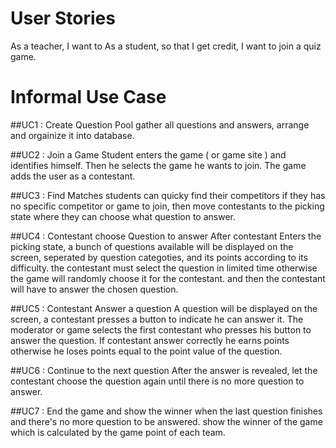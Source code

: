 User Stories
============
As a teacher, I want to
As a student, so that I get credit, I want to join a quiz game.

Informal Use Case
===================

##UC1 : Create Question Pool
gather all questions and answers, arrange and orgainize it into database.

##UC2 : Join a Game
Student enters the game ( or game site ) and identifies himself. Then he selects the game he wants to join. The game adds the user as a contestant.

##UC3 : Find Matches
students can quicky find their competitors if they has no specific competitor or game to join, then move contestants to the picking state where they can choose what question to answer.

##UC4 : Contestant choose Question to answer
After contestant Enters the picking state, a bunch of questions available will be displayed on the screen, seperated by question categoties, and its points according to its difficulty. the contestant must select the question in limited time otherwise the game will randomly choose it for the contestant. and then the contestant will have to answer the chosen question.

##UC5 : Contestant Answer a question
A question will be displayed on the screen, a contestant presses a button to indicate he can answer it. The moderator or game selects the first contestant who presses his button to answer the question. If contestant answer correctly he earns points otherwise he loses points equal to the point value of the question.

##UC6 : Continue to the next question
After the answer is revealed, let the contestant choose the question again until there is no more question to answer.

##UC7 : End the game and show the winner
when the last question finishes and there's no more question to be answered. show the winner of the game which is calculated by the game point of each team.

